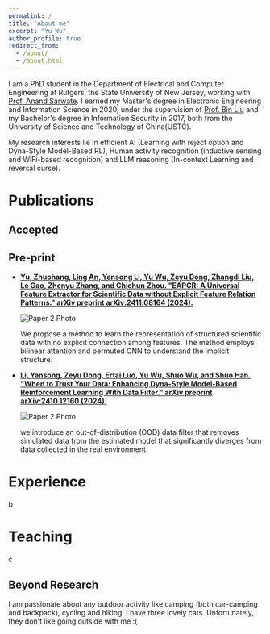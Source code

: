 ```yaml
---
permalink: /
title: "About me"
excerpt: "Yu Wu"
author_profile: true
redirect_from: 
  - /about/
  - /about.html 
---
```

<script src="paper.js"></script>

I am a PhD student in the Department of Electrical and Computer Engineering at Rutgers, the State University of New Jersey, working with [Prof. Anand Sarwate](https://adsarwate.github.io). I earned my Master's degree in Electronic Engineering and Information Science in 2020, under the supervision of [Prof. Bin Liu](https://scholar.google.com/citations?user=kReWULQAAAAJ&hl=zh-CN) and my Bachelor's degree in Information Security in 2017, both from the University of Science and Technology of China(USTC).

My research interests lie in efficient AI (Learning with reject option and Dyna-Style Model-Based RL), Human activity recognition (inductive sensing and WiFi-based recognition) and LLM reasoning (In-context Learning and reversal curse).

Publications
======

Accepted
------
<script>
  document.write(generatePaperHTML(
    "l2hmulti.png",
    "Learning to Help in Multi-Class Settings.(ICLR 2025)",
    "Wu, Yu, Yansong Li, Zeyu Dong, Nitya Sathyavageeswaran, and Anand D. Sarwate",
    "We extend the Learning to Help, which is the reverse problem of Learning to Defer, to multi-class classification for both synchronous and asynchronous settings.",
    "https://arxiv.org/abs/2501.13810"
  ));

  document.write(generatePaperHTML(
    "images/l2h.png",
    "Learning To Help: Training Models to Assist Legacy Devices. (ISIT 2024 Workshop on Information-Theoretic Methods for Trustworthy Machine Learning)",
    "Wu, Yu, and Anand Sarwate",
    "We propose a new machine learning framework Learning to Help which trains external model to assist existing legacy model.",
    "https://arxiv.org/abs/2409.16253"
  ));

  document.write(generatePaperHTML(
    "images/phaseanti.jpg",
    'Huang, Jinyang, Bin Liu, Chenglin Miao, Yan Lu, Qijia Zheng, Yu Wu, Jiancun Liu, Lu Su, and Chang Wen Chen. "PhaseAnti: An anti-interference WiFi-based activity recognition system using interference-independent phase component." IEEE Transactions on Mobile Computing 22, no. 5 (2021): 2938-2954',
    "Huang, Jinyang, Bin Liu, Chenglin Miao, Yan Lu, Qijia Zheng, Yu Wu, Jiancun Liu, Lu Su, and Chang Wen Chen",
    "Journal version of PhaseAnti.",
    "https://ieeexplore.ieee.org/abstract/document/9613773"
  ));
</script>

Pre-print
------
<script>
  document.write(generatePaperHTML(
    "images/eapcr.jpg",
    'Yu, Zhuohang, Ling An, Yansong Li, Yu Wu, Zeyu Dong, Zhangdi Liu, Le Gao, Zhenyu Zhang, and Chichun Zhou. "EAPCR: A Universal Feature Extractor for Scientific Data without Explicit Feature Relation Patterns." arXiv preprint arXiv:2411.08164 (2024)',
    "Yu, Zhuohang, Ling An, Yansong Li, Yu Wu, Zeyu Dong, Zhangdi Liu, Le Gao, Zhenyu Zhang, and Chichun Zhou",
    "We propose a method to learn the representation of structured scientific data with no explicit connection among features. The method employs bilinear attention and permuted CNN to understand the implicit structure.",
    "https://arxiv.org/abs/2411.08164"
  ));
</script>

- **[Yu, Zhuohang, Ling An, Yansong Li, Yu Wu, Zeyu Dong, Zhangdi Liu, Le Gao, Zhenyu Zhang, and Chichun Zhou. "EAPCR: A Universal Feature Extractor for Scientific Data without Explicit Feature Relation Patterns." arXiv preprint arXiv:2411.08164 (2024).](https://arxiv.org/abs/2411.08164)**
  
  ![Paper 2 Photo](images/eapcr.jpg)
  
  We propose a method to learn the representation of structured scientific data with no explicit connection among features. The method employs bilinear attention and permuted CNN to understand the implicit structure. 

- **[Li, Yansong, Zeyu Dong, Ertai Luo, Yu Wu, Shuo Wu, and Shuo Han. "When to Trust Your Data: Enhancing Dyna-Style Model-Based Reinforcement Learning With Data Filter." arXiv preprint arXiv:2410.12160 (2024).](https://arxiv.org/abs/2410.12160)**
  
  ![Paper 2 Photo](images/datafilter.jpg)
  
  we introduce an out-of-distribution (OOD) data filter that removes simulated data from the estimated model that significantly diverges from data collected in the real environment. 

Experience
======
b

Teaching
======
c

Beyond Research
------
I am passionate about any outdoor activity like camping (both car-camping and backpack), cycling and hiking. I have three lovely cats. Unfortunately, they don't like going outside with me :(
